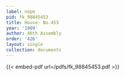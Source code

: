 ```yaml
---
label: nope
pid: fk_98845453
title: House- No.453
year: '1909'
author: 46th Assembly
order: '426'
layout: single
collection: documents
---
```



{{< embed-pdf url=/pdfs/fk_98845453.pdf >}}